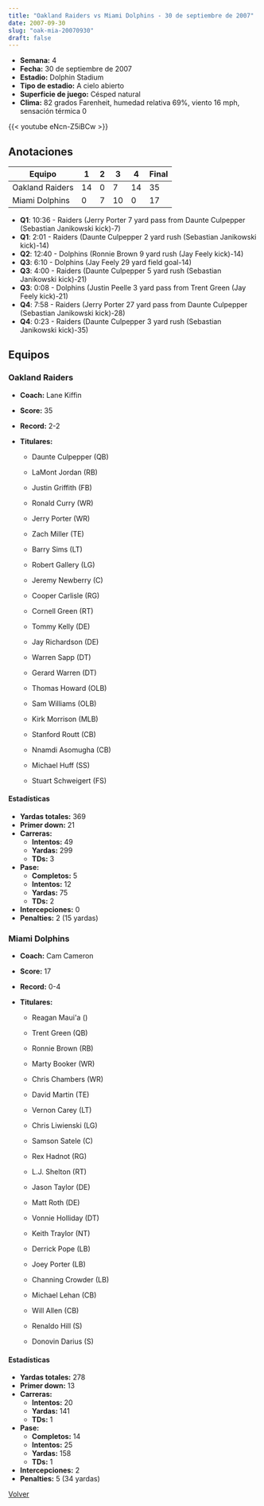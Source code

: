 ```yaml
---
title: "Oakland Raiders vs Miami Dolphins - 30 de septiembre de 2007"
date: 2007-09-30
slug: "oak-mia-20070930"
draft: false
---
```


- **Semana:** 4
- **Fecha:** 30 de septiembre de 2007
- **Estadio:** Dolphin Stadium
- **Tipo de estadio:** A cielo abierto
- **Superficie de juego:** Césped natural
- **Clima:** 82 grados Farenheit, humedad relativa 69%, viento 16 mph, sensación térmica 0


{{< youtube eNcn-Z5iBCw >}}


## Anotaciones
| Equipo | 1 | 2 | 3 | 4 | Final |
|--------|---|---|---|---|-------|
| Oakland Raiders  | 14 | 0 | 7 | 14  | 35 |
| Miami Dolphins  | 0 | 7 | 10 | 0  | 17 |
- **Q1**: 10:36 - Raiders (Jerry Porter 7 yard pass from Daunte Culpepper (Sebastian Janikowski kick)-7)
- **Q1**: 2:01 - Raiders (Daunte Culpepper 2 yard rush (Sebastian Janikowski kick)-14)
- **Q2**: 12:40 - Dolphins (Ronnie Brown 9 yard rush (Jay Feely kick)-14)
- **Q3**: 6:10 - Dolphins (Jay Feely 29 yard field goal-14)
- **Q3**: 4:00 - Raiders (Daunte Culpepper 5 yard rush (Sebastian Janikowski kick)-21)
- **Q3**: 0:08 - Dolphins (Justin Peelle 3 yard pass from Trent Green (Jay Feely kick)-21)
- **Q4**: 7:58 - Raiders (Jerry Porter 27 yard pass from Daunte Culpepper (Sebastian Janikowski kick)-28)
- **Q4**: 0:23 - Raiders (Daunte Culpepper 3 yard rush (Sebastian Janikowski kick)-35)


## Equipos


### Oakland Raiders
* **Coach:** Lane Kiffin
* **Score:** 35
* **Record:** 2-2
* **Titulares:** 

  * Daunte Culpepper (QB) 

  * LaMont Jordan (RB) 

  * Justin Griffith (FB) 

  * Ronald Curry (WR) 

  * Jerry Porter (WR) 

  * Zach Miller (TE) 

  * Barry Sims (LT) 

  * Robert Gallery (LG) 

  * Jeremy Newberry (C) 

  * Cooper Carlisle (RG) 

  * Cornell Green (RT) 

  * Tommy Kelly (DE) 

  * Jay Richardson (DE) 

  * Warren Sapp (DT) 

  * Gerard Warren (DT) 

  * Thomas Howard (OLB) 

  * Sam Williams (OLB) 

  * Kirk Morrison (MLB) 

  * Stanford Routt (CB) 

  * Nnamdi Asomugha (CB) 

  * Michael Huff (SS) 

  * Stuart Schweigert (FS) 

#### Estadísticas
* **Yardas totales:** 369
* **Primer down:** 21
* **Carreras:**
  * **Intentos:** 49
  * **Yardas:** 299
  * **TDs:** 3
* **Pase:**
  * **Completos:** 5
  * **Intentos:** 12
  * **Yardas:** 75
  * **TDs:** 2
* **Intercepciones:** 0
* **Penalties:** 2 (15 yardas)

### Miami Dolphins
* **Coach:** Cam Cameron
* **Score:** 17
* **Record:** 0-4
* **Titulares:** 

  * Reagan Maui'a () 

  * Trent Green (QB) 

  * Ronnie Brown (RB) 

  * Marty Booker (WR) 

  * Chris Chambers (WR) 

  * David Martin (TE) 

  * Vernon Carey (LT) 

  * Chris Liwienski (LG) 

  * Samson Satele (C) 

  * Rex Hadnot (RG) 

  * L.J. Shelton (RT) 

  * Jason Taylor (DE) 

  * Matt Roth (DE) 

  * Vonnie Holliday (DT) 

  * Keith Traylor (NT) 

  * Derrick Pope (LB) 

  * Joey Porter (LB) 

  * Channing Crowder (LB) 

  * Michael Lehan (CB) 

  * Will Allen (CB) 

  * Renaldo Hill (S) 

  * Donovin Darius (S) 

#### Estadísticas
* **Yardas totales:** 278
* **Primer down:** 13
* **Carreras:**
  * **Intentos:** 20
  * **Yardas:** 141
  * **TDs:** 1
* **Pase:**
  * **Completos:** 14
  * **Intentos:** 25
  * **Yardas:** 158
  * **TDs:** 1
* **Intercepciones:** 2
* **Penalties:** 5 (34 yardas)


[Volver](/historia/2007)
